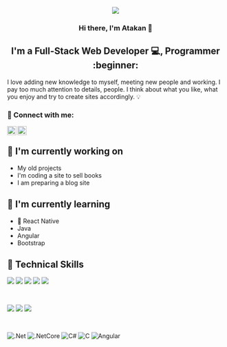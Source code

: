 <p align="center"> 
  <a href="" target="_blank" rel="noreferrer"><img src="https://external-content.duckduckgo.com/iu/?u=https%3A%2F%2Fblog.uwohoo.com%2Fwp-content%2Fuploads%2F2019%2F03%2Fdeveloper.jpg&f=1&nofb=1" ></a>
</p>

<h3 align="center">
Hi there, I'm Atakan 👋
</h3>

<h2 align="center">
I'm a Full-Stack Web Developer 💻, Programmer :beginner:
</h2> 

I love adding new knowledge to myself, meeting new people and working. I pay too much attention to details, people. I think about what you like, what you enjoy and try to create sites accordingly. :bulb:


### 🤝 Connect with me:

<a href="https://www.linkedin.com/in/atakancig21/" target="_blank"><img align="left" src="https://raw.githubusercontent.com/yushi1007/yushi1007/main/images/linkedin.svg" alt="Yu Shi | LinkedIn" width="21px"/></a>
<a href="https://www.instagram.com/jupiterus.s/" target="_blank"><img align="left" src="https://raw.githubusercontent.com/yushi1007/yushi1007/main/images/instagram.svg" alt="Yu Shi | Instagram" width="21px"/></a>
</br>

## 🔭 I'm currently working on

- My old projects
- I'm coding a site to sell books
- I am preparing a blog site

## 🌱 I'm currently learning

- 📱 React Native
- Java
- Angular
- Bootstrap 

## 💼 Technical Skills

![](https://img.shields.io/badge/Code-React-informational?style=flat&logo=react&color=61DAFB)
![](https://img.shields.io/badge/Code-JavaScript-informational?style=flat&logo=JavaScript&color=F7DF1E)
![](https://img.shields.io/badge/Code-Java-informational?style=flat&logo=Java&color=F7DF1E)
![](https://img.shields.io/badge/Code-HTML5-informational?style=flat&logo=HTML5&color=E34F26)
![](https://img.shields.io/badge/Code-SQL-informational?style=flat&logo=SQL&color=003B57)

</br>

![](https://img.shields.io/badge/Style-Bootstrap-informational?style=flat&logo=Bootstrap&color=7952B3)
![](https://img.shields.io/badge/Style-CSS3-informational?style=flat&logo=CSS3&color=1572B6)
![](https://img.shields.io/badge/Style-styled--components-informational?style=flat&logo=styled-components&color=DB7093)


</br>

![.Net](https://img.shields.io/badge/.NET-5C2D91?style=for-the-badge&logo=.net&logoColor=white) ![.NetCore](https://img.shields.io/badge/.NETCORE-5C2D91?style=for-the-badge&logo=.netcore&logoColor=white) ![C#](https://img.shields.io/badge/c%23-%23239120.svg?style=for-the-badge&logo=c-sharp&logoColor=white) ![C](https://img.shields.io/badge/c-%2300599C.svg?style=for-the-badge&logo=c&logoColor=white) ![Angular](https://img.shields.io/badge/angular-%23DD0031.svg?style=for-the-badge&logo=angular&logoColor=white) 
                                                                            
